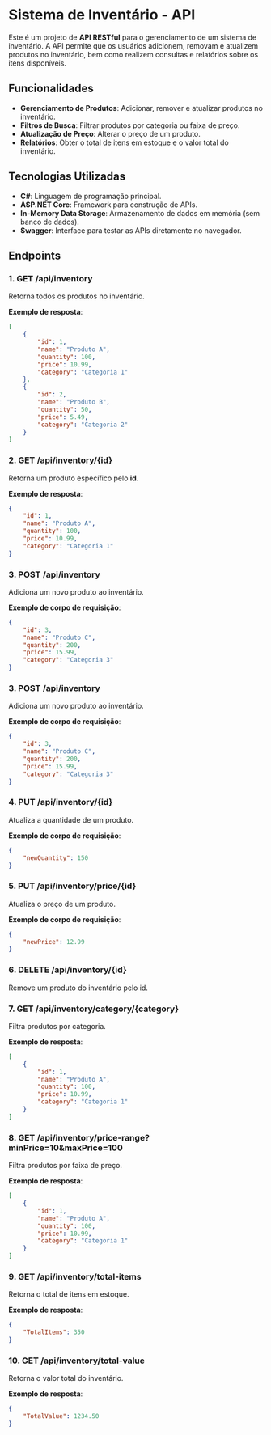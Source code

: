 # Sistema de Inventário - API

Este é um projeto de **API RESTful** para o gerenciamento de um sistema de inventário. A API permite que os usuários adicionem, removam e atualizem produtos no inventário, bem como realizem consultas e relatórios sobre os itens disponíveis.

## Funcionalidades

- **Gerenciamento de Produtos**: Adicionar, remover e atualizar produtos no inventário.
- **Filtros de Busca**: Filtrar produtos por categoria ou faixa de preço.
- **Atualização de Preço**: Alterar o preço de um produto.
- **Relatórios**: Obter o total de itens em estoque e o valor total do inventário.

## Tecnologias Utilizadas

- **C#**: Linguagem de programação principal.
- **ASP.NET Core**: Framework para construção de APIs.
- **In-Memory Data Storage**: Armazenamento de dados em memória (sem banco de dados).
- **Swagger**: Interface para testar as APIs diretamente no navegador.

## Endpoints

### 1. **GET /api/inventory**
Retorna todos os produtos no inventário.

**Exemplo de resposta**:

```json
[
    {
        "id": 1,
        "name": "Produto A",
        "quantity": 100,
        "price": 10.99,
        "category": "Categoria 1"
    },
    {
        "id": 2,
        "name": "Produto B",
        "quantity": 50,
        "price": 5.49,
        "category": "Categoria 2"
    }
]
```

### 2. **GET /api/inventory/{id}**
Retorna um produto específico pelo **id**.

**Exemplo de resposta**:

```json
{
    "id": 1,
    "name": "Produto A",
    "quantity": 100,
    "price": 10.99,
    "category": "Categoria 1"
}
```

### 3. **POST /api/inventory**
Adiciona um novo produto ao inventário.

**Exemplo de corpo de requisição**:

```json
{
    "id": 3,
    "name": "Produto C",
    "quantity": 200,
    "price": 15.99,
    "category": "Categoria 3"
}
```

### 3. **POST /api/inventory**
Adiciona um novo produto ao inventário.

**Exemplo de corpo de requisição**:

```json
{
    "id": 3,
    "name": "Produto C",
    "quantity": 200,
    "price": 15.99,
    "category": "Categoria 3"
}
```

### 4. **PUT /api/inventory/{id}**
Atualiza a quantidade de um produto.

**Exemplo de corpo de requisição**:

```json
{
    "newQuantity": 150
}
```

### 5. **PUT /api/inventory/price/{id}**
Atualiza o preço de um produto.

**Exemplo de corpo de requisição**:

```json
{
    "newPrice": 12.99
}
```

### 6. **DELETE /api/inventory/{id}**
Remove um produto do inventário pelo id.

### 7. **GET /api/inventory/category/{category}**
Filtra produtos por categoria.

**Exemplo de resposta**:

```json
[
    {
        "id": 1,
        "name": "Produto A",
        "quantity": 100,
        "price": 10.99,
        "category": "Categoria 1"
    }
]
```

### 8. **GET /api/inventory/price-range?minPrice=10&maxPrice=100**
Filtra produtos por faixa de preço.

**Exemplo de resposta**:

```json
[
    {
        "id": 1,
        "name": "Produto A",
        "quantity": 100,
        "price": 10.99,
        "category": "Categoria 1"
    }
]
```

### 9. **GET /api/inventory/total-items**
Retorna o total de itens em estoque.

**Exemplo de resposta**:

```json
{
    "TotalItems": 350
}
```

### 10. **GET /api/inventory/total-value**
Retorna o valor total do inventário.

**Exemplo de resposta**:

```json
{
    "TotalValue": 1234.50
}
```
